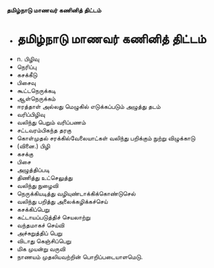**தமிழ்நாடு மாணவர் கணினித் திட்டம்**
- # தமிழ்நாடு மாணவர் கணினித் திட்டம்
- n. பிழிவு
- நெரிப்பு
- கசக்கீடு
- பிசைவு
- கூட்டநெருக்கடி
- ஆள்நெருக்கம்
- ஈரத்தாள் அல்லது மெழுகில் எடுக்கப்படும் அழுத்து தடம்
- வரிப்பிழிவு
- வலிந்து பெறும் வரிப்பணம்
- சட்டவரம்பிகந்த தரகு
- கொள்முதல் சரக்கில்வேலையாட்கள் வலிந்து பறிக்கும் நுற்று விழுக்காடு
- (வினை.) பிழி
- கசக்கு
- பிசை
- அழுத்திப்படி
- திணித்து உட்செலுத்து
- வலிந்து நுழைவி
- நெருக்கியடித்து வழியுண்டாக்கிக்கொண்டுசெல்
- வலிந்து பறித்து அலைக்கழிக்கச்செய்
- கசக்கிப்பெறு
- கட்டாயப்படுத்திச் செயலாற்று
- வந்தமாகச் செய்வி
- அச்சுறுத்திப் பெறு
- விடாது கெஞ்சிப்பெறு
- மிக முயன்று வருவி
- நாணயம் முதலியவற்றின் பொறிப்படையாளமெடு.

